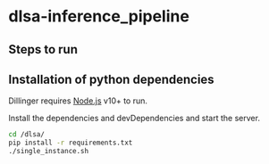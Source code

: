 # dlsa-inference_pipeline
## Steps to run

## Installation of python dependencies

Dillinger requires [Node.js](https://nodejs.org/) v10+ to run.

Install the dependencies and devDependencies and start the server.

```sh
cd /dlsa/
pip install -r requirements.txt
./single_instance.sh
```
